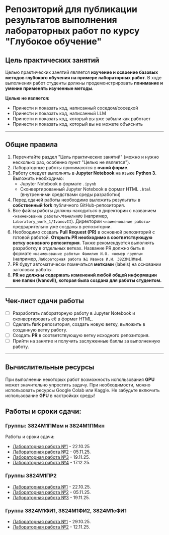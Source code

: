 # Репозиторий для публикации результатов выполнения лабораторных работ по курсу "Глубокое обучение"

## Цель практических занятий

Целью практических занятий является **изучение и освоение базовых методов глубокого обучения на примере лабораторных работ**. В ходе выполнения работ студенты должны продемонстрировать **понимание и умение применять изученные методы**.

**Целью не является:**
- Принести и показать код, написанный соседом/соседкой
- Принести и показать код, написанный LLM
- Принести и показать код, который вы уже забыли как работает
- Принести и показать код, который вы не можете объяснить

---

## Общие правила

1. Перечитайте раздел "Цель практических занятий" (можно и нужно несколько раз, особенно пункт "Целью не является").
2. Лабораторные работы принимаются в **очной форме**.
3. Работу следует выполнять в **Jupyter Notebook** на языке **Python 3**. Выложить необходимо:
   - Jupyter Notebook в формате `.ipynb`
   - Сконвертированный Jupyter Notebook в формат HTML `.html` (внутренними средствами среды разработки)
4. Перед сдачей работы необходимо выложить результаты в **собственный fork** публичного GitHub-репозитория.
5. Все файлы работы должны находиться в директории с названием `<наименование работы>/ФамилияИО` (например, `Laboratory_work_1/IvanovII`). Директории `<наименование работы>` предварительно уже созданы в репозитории.
6. Необходимо создать **Pull Request (PR)** в основной репозиторий с готовой работой. **Открыть PR необходимо в соответствующую ветку основного репозитория**. Также рекомендуется выполнять разработку в отдельных ветках. Название PR должно быть в формате `<наименование работы> Фамилия И.О. <номер группы>` (например, `Лабораторная работа №1 Иванов И.И. 3823М1ПМвм`).
7. PR будут автоматически помечаться **метками** (labels) на основании заголовка работы.
8. **PR не должны содержать изменений любой общей информации вне папки (IvanovII), которая была создана для работы студентом.**

---

## Чек-лист сдачи работы

- [ ] Разработать лабораторную работу в Jupyter Notebook и сконвертировать её в формат HTML.
- [ ] Сделать **fork** репозитория, создать новую ветку, выложить в созданную ветку работу.
- [ ] Создать **PR** в соответствующую ветку исходного репозитория.
- [ ] Прийти на занятие и получить заслуженные баллы за выполненную работу.

---

## Вычислительные ресурсы

При выполнении некоторых работ возможность использования **GPU** может значительно упростить задачу. При необходимости, можно использовать ресурсы Google Colab или Kaggle. Не забудьте включить использование **GPU** в настройках среды!


## Работы и сроки сдачи:

### Группы: 3824М1ПМвм и 3824М1ПМкн

Работы и сроки сдачи:

- [Лабораторная работа №1](descriptions/laboratory_work_1.md) - 22.10.25
- [Лабораторная работа №2](descriptions/laboratory_work_2.md) - 05.11.25.
- [Лабораторная работа №3](descriptions/laboratory_work_3.md) - 19.11.25.
- [Лабораторная работа №4](descriptions/laboratory_work_4.md) - 17.12.25.

### Группы 3824М1ПР2

- [Лабораторная работа №1](descriptions/laboratory_work_1.md) - 22.10.25.
- [Лабораторная работа №2](descriptions/laboratory_work_2.md) - 05.11.25.
- [Лабораторная работа №3](descriptions/laboratory_work_3.md) - 19.11.25.

### Группа 3824М1ФИ1, 3824М1ФИ2, 3824М1сФИ1

- [Лабораторная работа №1](descriptions/laboratory_work_1.md) - 29.10.25.
- [Лабораторная работа №2](descriptions/laboratory_work_2.md) - 12.11.25.
